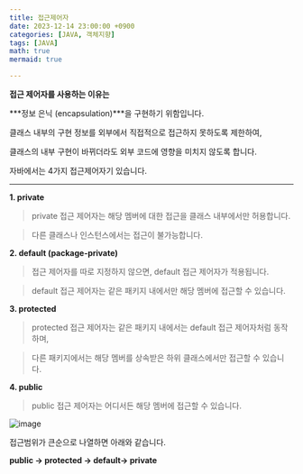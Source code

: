 ```yaml
---
title: 접근제어자
date: 2023-12-14 23:00:00 +0900
categories: [JAVA, 객체지향]
tags: [JAVA]
math: true
mermaid: true

---
```

**접근 제어자를 사용하는 이유는**

***정보 은닉 (encapsulation)***을 구현하기 위함입니다.

클래스 내부의 구현 정보를 외부에서 직접적으로 접근하지 못하도록 제한하여, 

클래스의 내부 구현이 바뀌더라도 외부 코드에 영향을 미치지 않도록 합니다.

자바에서는 4가지 접근제어자기 있습니다.

<hr>

**1. private**

> private 접근 제어자는 해당 멤버에 대한 접근을 클래스 내부에서만 허용합니다. 

> 다른 클래스나 인스턴스에서는 접근이 불가능합니다.

**2. default (package-private)**

> 접근 제어자를 따로 지정하지 않으면, default 접근 제어자가 적용됩니다. 

> default 접근 제어자는 같은 패키지 내에서만 해당 멤버에 접근할 수 있습니다.

**3. protected**

> protected 접근 제어자는 같은 패키지 내에서는 default 접근 제어자처럼 동작하며, 

> 다른 패키지에서는 해당 멤버를 상속받은 하위 클래스에서만 접근할 수 있습니다.

**4. public**
> public 접근 제어자는 어디서든 해당 멤버에 접근할 수 있습니다.

![image](https://github.com/ararp1006/ararp1006/assets/130068083/4dcb116e-2cc0-4112-a619-2ca1855ff8ce)

접근범위가 큰순으로 나열하면 아래와 같습니다.

**public -> protected -> default-> private**